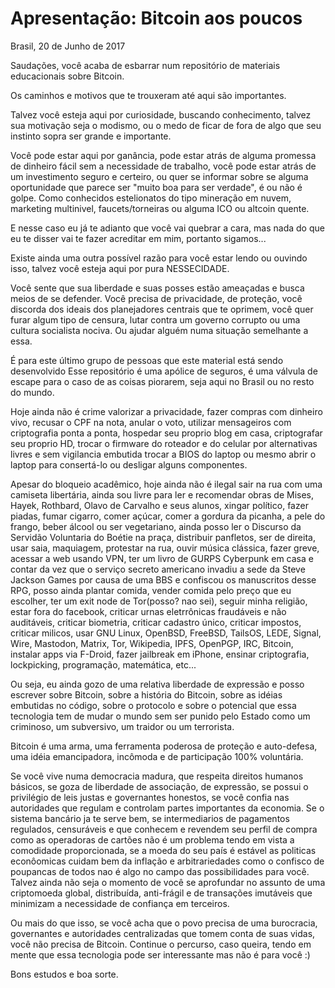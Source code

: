# Apresentação: Bitcoin aos poucos

Brasil, 20 de Junho de 2017

Saudações, você acaba de esbarrar num repositório de materiais educacionais
sobre Bitcoin.

Os caminhos e motivos que te trouxeram até aqui são importantes.

Talvez você esteja aqui por curiosidade, buscando conhecimento, talvez sua
motivação seja o modismo, ou o medo de ficar de fora de algo que seu instinto
sopra ser grande e importante.

Você pode estar aqui por ganância, pode estar atrás de alguma promessa de
dinheiro fácil sem a necessidade de trabalho, você pode estar atrás de um
investimento seguro e certeiro, ou quer se informar sobre se alguma oportunidade
que parece ser "muito boa para ser verdade", é ou não é golpe. Como conhecidos
estelionatos do tipo mineração em nuvem, marketing multinivel, faucets/torneiras
ou alguma ICO ou altcoin quente.

E nesse caso eu já te adianto que você vai quebrar a cara, mas nada do que eu te
disser vai te fazer acreditar em mim, portanto sigamos...

Existe ainda uma outra possível razão para você estar lendo ou ouvindo isso,
talvez você esteja aqui por pura NESSECIDADE.

Você sente que sua liberdade e suas posses estão ameaçadas e busca meios de se
defender. Você precisa de privacidade, de proteção, você discorda dos ideais dos
planejadores centrais que te oprimem, você quer furar algum tipo de censura,
lutar contra um governo corrupto ou uma cultura socialista nociva. Ou ajudar
alguém numa situação semelhante a essa.

É para este último grupo de pessoas que este material está sendo desenvolvido
Esse repositório é uma apólice de seguros, é uma válvula de escape para o caso
de as coisas piorarem, seja aqui no Brasil ou no resto do mundo.

Hoje ainda não é crime valorizar a privacidade, fazer compras com dinheiro vivo,
recusar o CPF na nota, anular o voto, utilizar mensageiros com criptografia
ponta a ponta, hospedar seu proprio blog em casa, criptografar seu proprio HD,
trocar o firmware do roteador e do celular por alternativas livres e sem
vigilancia embutida trocar a BIOS do laptop ou mesmo abrir o laptop para
consertá-lo ou desligar alguns componentes.

Apesar do bloqueio acadêmico, hoje ainda não é ilegal sair na rua com uma
camiseta libertária, ainda sou livre para ler e recomendar obras de Mises,
Hayek, Rothbard, Olavo de Carvalho e seus alunos, xingar político, fazer piadas,
fumar cigarro, comer açúcar, comer a gordura da picanha, a pele do frango, beber
álcool ou ser vegetariano, ainda posso ler o Discurso da Servidão Voluntaria do
Boétie na praça, distribuir panfletos, ser de direita, usar saia, maquiagem,
protestar na rua, ouvir música clássica, fazer greve, acessar a web usando VPN,
ter um livro de GURPS Cyberpunk em casa e contar da vez que o serviço secreto
americano invadiu a sede da Steve Jackson Games por causa de uma BBS e confiscou
os manuscritos desse RPG, posso ainda plantar comida, vender comida pelo preço
que eu escolher, ter um exit node de Tor(posso? nao sei), seguir minha religião,
estar fora do facebook, criticar urnas eletrrônicas fraudáveis e não
auditáveis, criticar biometria, criticar cadastro único, criticar impostos,
criticar milicos, usar GNU Linux, OpenBSD, FreeBSD, TailsOS, LEDE, Signal, Wire,
Mastodon, Matrix, Tor, Wikipedia, IPFS, OpenPGP, IRC, Bitcoin, instalar apps via
F-Droid, fazer jailbreak em iPhone, ensinar criptografia, lockpicking,
programação, matemática, etc... 

Ou seja, eu ainda gozo de uma relativa liberdade de expressão e posso escrever
sobre Bitcoin, sobre a história do Bitcoin, sobre as idéias embutidas no código,
sobre o protocolo e sobre o potencial que essa tecnologia tem de mudar o mundo
sem ser punido pelo Estado como um criminoso, um subversivo, um traidor ou um
terrorista.

Bitcoin é uma arma, uma ferramenta poderosa de proteção e auto-defesa, uma idéia
emancipadora, incômoda e de participação 100% voluntária.

Se você vive numa democracia madura, que respeita direitos humanos básicos, se
goza de liberdade de associação, de expressão, se possui o privilégio de leis
justas e governantes honestos, se você confia nas autoridades que regulam e
controlam partes importantes da economia. Se o sistema bancário ja te serve bem,
se intermediarios de pagamentos regulados, censuráveis e que conhecem e revendem
seu perfil de compra como as operadoras de cartões não é um problema tendo em
vista a comodidade proporcionada, se a moeda do seu país é estável as politicas
econôomicas cuidam bem da inflação e arbitrariedades como o confisco de
poupancas de todos nao é algo no campo das possibilidades para você. Talvez
ainda não seja o momento de você se aprofundar no assunto de uma criptomoeda
global, distribuída, anti-frágil e de transações imutáveis que minimizam a
necessidade de confiança em terceiros.

Ou mais do que isso, se você acha que o povo precisa de uma burocracia,
governantes e autoridades centralizadas que tomem conta de suas vidas, você não
precisa de Bitcoin. Continue o percurso, caso queira, tendo em mente que essa
tecnologia pode ser interessante mas não é para você :)

Bons estudos e boa sorte.

